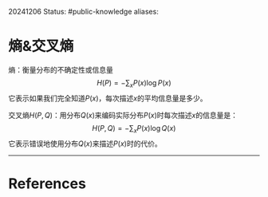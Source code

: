 20241206
Status: #public-knowledge
aliases: 
# 熵&交叉熵
熵：衡量分布的不确定性或信息量
$$H(P) = - \sum_{x}P(x)\log P(x)$$
它表示如果我们完全知道$P(x)$，每次描述$x$的平均信息量是多少。

交叉熵$H(P,Q)$：用分布$Q(x)$来编码实际分布$P(x)$时每次描述$x$的信息量是：
$$H(P,Q) = - \sum_xP(x)\log Q(x)$$
它表示错误地使用分布$Q(x)$来描述$P(x)$时的代价。

---
# References
